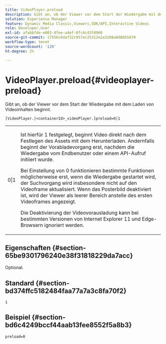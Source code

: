 ```yaml
---
title: VideoPlayer.preload
description: Gibt an, ob der Viewer vor dem Start der Wiedergabe mit dem Laden von Videoinhalten beginnt.
solution: Experience Manager
feature: Dynamic Media Classic,Viewers,SDK/API,Interactive Videos
role: Developer,User
exl-id: afabbfde-e003-4fee-a4ef-0fc4c43fd960
source-git-commit: 17556c64af32c957ac25312e2a3288a8d86b5679
workflow-type: tm+mt
source-wordcount: '120'
ht-degree: 2%

---
```


# VideoPlayer.preload{#videoplayer-preload}

Gibt an, ob der Viewer vor dem Start der Wiedergabe mit dem Laden von Videoinhalten beginnt.

`[VideoPlayer.|<containerId>_videoPlayer.]preload=0|1`

<table id="table_AE7AAFA9B4374E31B51D06511EB96401"> 
 <tbody> 
  <tr> 
   <td colname="col1"> <p> <span class="codeph"> 0|1 </span> </p> </td> 
   <td colname="col2"> <p> Ist hierfür <span class="codeph"> 1 festgelegt, beginnt </span> Video direkt nach dem Festlegen des Assets mit dem Herunterladen. Andernfalls beginnt der Vorabladevorgang erst, nachdem die Wiedergabe vom Endbenutzer oder einem API-Aufruf initiiert wurde. </p> <p>Bei Einstellung von <span class="codeph"> 0 funktionieren bestimmte Funktionen möglicherweise erst, wenn die Wiedergabe gestartet wird, </span> der Suchvorgang wird insbesondere nicht auf den Videoframe aktualisiert. Wenn das Posterbild deaktiviert ist, wird der Viewer als leerer Bereich anstelle des ersten Videoframes angezeigt. </p> <p>Die Deaktivierung der Videovorausladung kann bei bestimmten Versionen von Internet Explorer 11 und Edge-Browsern ignoriert werden. </p> </td> 
  </tr> 
 </tbody> 
</table>

## Eigenschaften {#section-65be9301796240e38f31818229da7acc}

Optional.

## Standard {#section-bd374ffc5182484faa77a7a3c8fa70f2}

`1`

## Beispiel {#section-bd6c4249bccf44aab13fee8552f5a8b3}

`preload=0`
